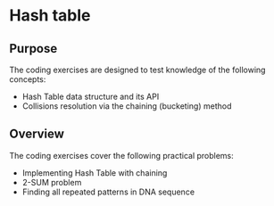 # Hash table

## Purpose

The coding exercises are designed to test knowledge of the following concepts:

* Hash Table data structure and its API
* Collisions resolution via the chaining (bucketing) method

## Overview

The coding exercises cover the following practical problems:
* Implementing Hash Table with chaining
* 2-SUM problem
* Finding all repeated patterns in DNA sequence
